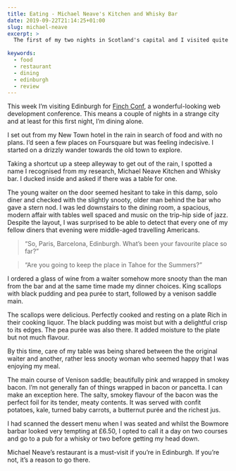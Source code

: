 ```yaml
---
title: Eating - Michael Neave's Kitchen and Whisky Bar
date: 2019-09-22T21:14:25+01:00
slug: michael-neave
excerpt: > 
  The first of my two nights in Scotland's capital and I visited quite a lovely restaurant. 
 
keywords:
  - food
  - restaurant
  - dining
  - edinburgh 
  - review
---
```


This week I’m visiting Edinburgh for [Finch Conf](https://finchconf.uk), a wonderful-looking web development conference. This means a couple of nights in a strange city and at least for this first night, I’m dining alone. 

I set out from my New Town hotel in the rain in search of food and with no plans. I’d seen a few places on Foursquare but was feeling indecisive. I started on a drizzly wander towards the old town to explore. 

Taking a shortcut up a steep alleyway to get out of the rain, I spotted a name I recognised from my research, Michael Neave Kitchen and Whisky bar. I ducked inside and asked if there was a table for one. 

The young waiter on the door seemed hesitant to take in this damp, solo diner and checked with the slightly snooty, older man behind the bar who gave a stern nod. I was led downstairs to the dining room, a spacious, modern affair with tables well spaced and music on the trip-hip side of jazz. Despite the layout, I was surprised to be able to detect that every one of my fellow diners that evening were middle-aged travelling Americans. 

> “So, Paris, Barcelona, Edinburgh. What’s been your favourite place so far?”

> “Are you going to keep the place in Tahoe for the Summers?”

I ordered a glass of wine from a waiter somehow more snooty than the man from the bar and at the same time made my dinner choices. King scallops with black pudding and pea purée to start, followed by a venison saddle main. 

The scallops were delicious. Perfectly cooked and resting on a plate Rich in their cooking liquor. The black pudding was moist but with a delightful crisp to its edges. The pea purée was also there. It added moisture to the plate but not much flavour. 

By this time, care of my table was being shared between the the original waiter and another, rather less snooty woman who seemed happy that I was enjoying my meal. 

The main course of Venison saddle; beautifully pink and wrapped in smokey bacon. I’m not generally  fan of things wrapped in bacon or pancetta. I can make an exception here. The salty, smokey flavour of the bacon was the perfect foil for its tender, meaty contents.  It was served with confit potatoes, kale, turned baby carrots, a butternut purée and the richest jus. 

I had scanned the dessert menu when I was seated and whilst the Bowmore barbar looked very tempting at £6.50, I opted to call it a day on two courses and go to a pub for a whisky or two before getting my head down. 

Michael Neave’s restaurant is a must-visit if you’re in Edinburgh. If you’re not, it’s a reason to go there.

